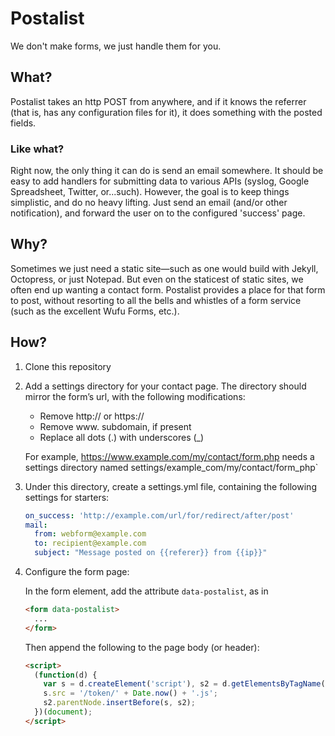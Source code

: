 Postalist
=========

We don't make forms, we just handle them for you.

What?
-----

Postalist takes an http POST from anywhere, and if it knows the referrer (that is, has any configuration files for it), it does something with the posted fields.

### Like what?

Right now, the only thing it can do is send an email somewhere. It should be easy to add handlers for submitting data to various APIs (syslog, Google Spreadsheet, Twitter, or...such). However, the goal is to keep things simplistic, and do no heavy lifting. Just send an email (and/or other notification), and forward the user on to the configured 'success' page.

Why?
----

Sometimes we just need a static site—such as one would build with Jekyll, Octopress, or just Notepad. But even on the staticest of static sites, we often end up wanting a contact form. Postalist provides a place for that form to post, without resorting to all the bells and whistles of a form service (such as the excellent Wufu Forms, etc.).

How?
----

1. Clone this repository

2. Add a settings directory for your contact page. The directory should mirror the form’s url, with the following modifications:

   * Remove http:// or https://
   * Remove www. subdomain, if present
   * Replace all dots (.) with underscores (_)

   For example, https://www.example.com/my/contact/form.php needs a settings directory named settings/example_com/my/contact/form_php`

3. Under this directory, create a settings.yml file, containing the following settings for starters:

   ```yaml
   on_success: 'http://example.com/url/for/redirect/after/post'
   mail:
     from: webform@example.com
     to: recipient@example.com
     subject: "Message posted on {{referer}} from {{ip}}"
   ```

4. Configure the form page:

   In the form element, add the attribute `data-postalist`, as in

   ```html
   <form data-postalist>
     ...
   </form>
   ```

   Then append the following to the page body (or header):

   ```html
   <script>
     (function(d) {
       var s = d.createElement('script'), s2 = d.getElementsByTagName('script')[0];
       s.src = '/token/' + Date.now() + '.js';
       s2.parentNode.insertBefore(s, s2);
     })(document);
   </script>
   ```
